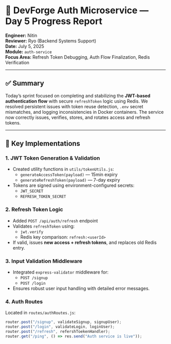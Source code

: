# 📌 DevForge Auth Microservice — Day 5 Progress Report

**Engineer:** Nitin  
**Reviewer:** Ryo (Backend Systems Support)  
**Date:** July 5, 2025  
**Module:** `auth-service`  
**Focus Area:** Refresh Token Debugging, Auth Flow Finalization, Redis Verification

---

## ✅ Summary

Today’s sprint focused on completing and stabilizing the **JWT-based authentication flow** with secure `refreshToken` logic using Redis. We resolved persistent issues with token reuse detection, `.env` secret mismatches, and logging inconsistencies in Docker containers. The service now correctly issues, verifies, stores, and rotates access and refresh tokens.

---

## 🔧 Key Implementations

### 1. JWT Token Generation & Validation
- Created utility functions in `utils/tokenUtils.js`:
  - `generateAccessToken(payload)` — 15min expiry
  - `generateRefreshToken(payload)` — 7-day expiry
- Tokens are signed using environment-configured secrets:
  - `JWT_SECRET`
  - `REFRESH_TOKEN_SECRET`

### 2. Refresh Token Logic
- Added `POST /api/auth/refresh` endpoint
- Validates `refreshToken` using:
  - `jwt.verify`
  - Redis key comparison: `refresh:<userId>`
- If valid, issues **new access + refresh tokens**, and replaces old Redis entry.

### 3. Input Validation Middleware
- Integrated `express-validator` middleware for:
  - `POST /signup`
  - `POST /login`
- Ensures robust user input handling with detailed error messages.

### 4. Auth Routes
Located in `routes/authRoutes.js`:
```js
router.post("/signup", validateSignup, signupUser);
router.post("/login", validateLogin, loginUser);
router.post("/refresh", refershToekenHandler);
router.get("/ping", () => res.send("Auth service is live"));